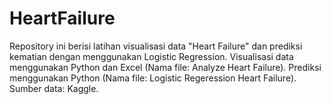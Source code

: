 # HeartFailure
Repository ini berisi latihan visualisasi data "Heart Failure" dan prediksi kematian dengan menggunakan Logistic Regression. Visualisasi data menggunakan Python dan Excel (Nama file: Analyze Heart Failure). Prediksi menggunakan Python (Nama file: Logistic Regeression Heart Failure). Sumber data: Kaggle.
